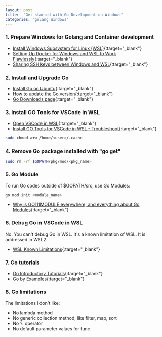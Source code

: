 ```yaml
---
layout: post
title:  "Get started with Go Development on Windows"
categories: "golang Windows"
---
```


### 1. Prepare Windows for Golang and Container development

- [Install Windows Subsystem for Linux (WSL)](https://docs.microsoft.com/en-us/windows/wsl/install-win10){:target="_blank"}
- [Setting Up Docker for Windows and WSL to Work Flawlessly](https://nickjanetakis.com/blog/setting-up-docker-for-windows-and-wsl-to-work-flawlessly){:target="_blank"}
- [Sharing SSH keys between Windows and WSL](https://devblogs.microsoft.com/commandline/sharing-ssh-keys-between-windows-and-wsl-2/){:target="_blank"}

### 2. Install and Upgrade Go

- [Install Go on Ubuntu](https://www.linode.com/docs/development/go/install-go-on-ubuntu/){:target="_blank"}
- [How to update the Go version](https://gist.github.com/nikhita/432436d570b89cab172dcf2894465753){:target="_blank"}
- [Go Downloads page](https://golang.org/dl/){:target="_blank"}

### 3. Install GO Tools for VSCode in WSL

- [Open VSCode in WSL](https://code.visualstudio.com/docs/remote/wsl#_open-a-remote-folder-or-workspace){:target="_blank"}
- [Install GO Tools for VSCode in WSL - Troubleshoot](https://github.com/microsoft/vscode-go/issues/2656){:target="_blank"}

```bash
sudo chmod a+w /home/<user>/.cache
```

### 4. Remove Go package installed with "go get"

```bash
sudo rm -rf $GOPATH/pkg/mod/<pkg_name>
```

### 5. Go Module

To run Go codes outside of $GOPATH/src, use Go Modules:

```bash
go mod init <module_name>
```
- [Why is GO111MODULE everywhere, and everything about Go Modules](https://dev.to/maelvls/why-is-go111module-everywhere-and-everything-about-go-modules-24k){:target="_blank"}

### 6. Debug Go in VSCode in WSL

No. You can't debug Go in WSL. It's a known limitation of WSL. It is addressed in WSL2.

- [WSL Known Limitations](https://code.visualstudio.com/docs/remote/wsl#_known-limitations){:target="_blank"}

### 7. Go tutorials

- [Go Introductory Tutorials](https://medium.com/rungo/go-introductory-tutorials-896aeda0fb8a){:target="_blank"}
- [Go by Examples](https://gobyexample.com/){:target="_blank"}

### 8. Go limitations
The limitations I don't like:
 - No lambda method
 - No generic collection method, like filter, map, sort
 - No ?: operator
 - No default parameter values for func